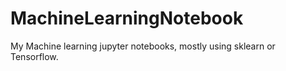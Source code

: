 # MachineLearningNotebook
My Machine learning jupyter notebooks, mostly using sklearn or Tensorflow.
